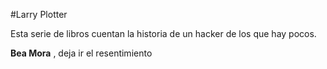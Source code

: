 #Larry Plotter

Esta serie de libros cuentan la historia de un hacker de los que hay pocos.

**Bea Mora** , deja ir el resentimiento
